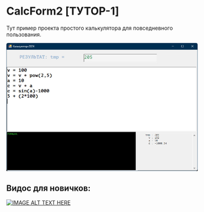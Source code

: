 # CalcForm2 [ТУТОР-1]

Тут пример проекта простого калькулятора для повседневного пользования.
 
  ![Screenshot vsVolga](../../../scrshorts/CalcForm2.jpg)
  
## Видос для новичков:
 
  [![IMAGE ALT TEXT HERE](http://img.youtube.com/vi/XpcirerFFo0/0.jpg)](https://www.youtube.com/watch?v=XpcirerFFo0)